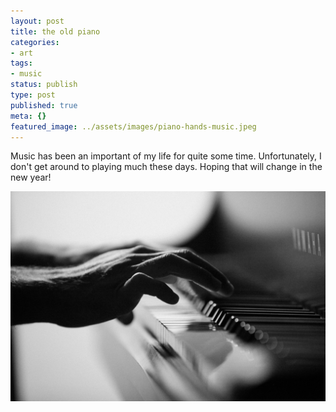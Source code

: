 ```yaml
---
layout: post
title: the old piano
categories:
- art
tags:
- music
status: publish
type: post
published: true
meta: {}
featured_image: ../assets/images/piano-hands-music.jpeg
---
```


Music has been an important of my life for quite some time. Unfortunately, I don't get around to playing much these days. Hoping that will change in the new year!

![two hands playing the piano](/assets/images/piano-hands-music.jpeg)